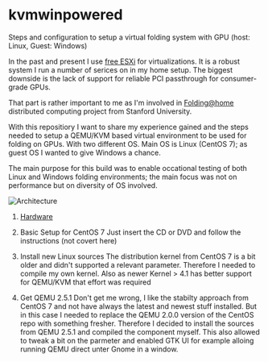 # kvmwinpowered
Steps and configuration to setup a virtual folding system with GPU (host: Linux, Guest: Windows)

In the past and present I use [free ESXi](https://www.vmware.com/products/vsphere-hypervisor/gettingstarted) for virtualizations. It is a robust system I run a number of serices on in my home setup. The biggest downside is the lack of support for reliable PCI passthrough for consumer-grade GPUs.

That part is rather important to me as I'm involved in [Folding@home](http://folding.stanford.edu) distributed computing project from Stanford University.

With this repositiory I want to share my experience gained and the steps needed to setup a QEMU/KVM based virtual environment to be used for folding on GPUs. With two different OS.
Main OS is Linux (CentOS 7); as guest OS I wanted to give Windows a chance.


The main purpose for this build was to enable occational testing of both Linux and Windows folding environments; the main focus was not on performance but on diversity of OS involved.


![Architecture](http://imageshack.com/a/img922/452/yT83Ux.png)

1. [Hardware](hardware.md)
1. Basic Setup for CentOS 7
Just insert the CD or DVD and follow the instructions (not covert here)

2. Install new Linux sources
The distribution kernel from CentOS 7 is a bit older and didn't supported a relevant parameter. Therefore I needed to compile my own kernel. 
Also as newer Kernel > 4.1 has better support for QEMU/KVM that effort was required

3. Get QEMU 2.5.1 
Don't get me wrong, I like the stabilty approach from CentOS 7 and not have always the latest and newest stuff installed. But in this case I needed to replace the QEMU 2.0.0 version of the CentOS repo with something fresher.
Therefore I decided to install the sources from QEMU 2.5.1 and compiled the component myself. This also allowed to tweak a bit on the parmeter and enabled GTK UI for example alloing running QEMU direct unter Gnome in a window.

